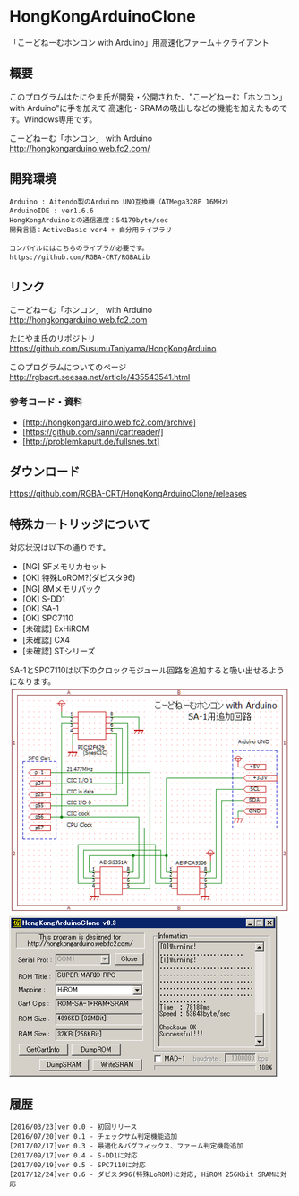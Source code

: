 # HongKongArduinoClone
「こーどねーむホンコン with Arduino」用高速化ファーム＋クライアント

## 概要
このプログラムはたにやま氏が開発・公開された、"こーどねーむ「ホンコン」 with Arduino"に手を加えて
高速化・SRAMの吸出しなどの機能を加えたものです。Windows専用です。  
  
こーどねーむ「ホンコン」 with Arduino  
<http://hongkongarduino.web.fc2.com/>
	
## 開発環境
	Arduino : Aitendo製のArduino UNO互換機（ATMega328P 16MHz）
	ArduinoIDE : ver1.6.6
	HongKongArduinoとの通信速度：54179byte/sec
	開発言語：ActiveBasic ver4 + 自分用ライブラリ
	
	コンパイルにはこちらのライブラが必要です。
	https://github.com/RGBA-CRT/RGBALib


## リンク
こーどねーむ「ホンコン」 with Arduino  
<http://hongkongarduino.web.fc2.com>

たにやま氏のリポジトリ  
<https://github.com/SusumuTaniyama/HongKongArduino>

このプログラムについてのページ  
<http://rgbacrt.seesaa.net/article/435543541.html>

### 参考コード・資料
 * 	[http://hongkongarduino.web.fc2.com/archive]  
 * 	[https://github.com/sanni/cartreader/]  
 * 	[http://problemkaputt.de/fullsnes.txt]  

## ダウンロード
<https://github.com/RGBA-CRT/HongKongArduinoClone/releases>


## 特殊カートリッジについて
対応状況は以下の通りです。
 * [NG] SFメモリカセット
 * [OK] 特殊LoROM?(ダビスタ96)
 * [NG] 8Mメモリパック
 * [OK] S-DD1
 * [OK] SA-1
 * [OK] SPC7110
 * [未確認] ExHiROM
 * [未確認] CX4
 * [未確認] STシリーズ
 
SA-1とSPC7110は以下のクロックモジュール回路を追加すると吸い出せるようになります。
![回路図](https://raw.githubusercontent.com/RGBA-CRT/HongKongArduinoClone/master/SA1.png "回路図")   
![SS](https://raw.githubusercontent.com/RGBA-CRT/HongKongArduinoClone/master/SA1SS.png "SS")  　　　  　

## 履歴
	[2016/03/23]ver 0.0 - 初回リリース
	[2016/07/20]ver 0.1 - チェックサム判定機能追加
	[2017/02/17]ver 0.3 - 最適化＆バグフィックス、ファーム判定機能追加
	[2017/09/17]ver 0.4 - S-DD1に対応
	[2017/09/19]ver 0.5 - SPC7110に対応
	[2017/12/24]ver 0.6 - ダビスタ96(特殊LoROM)に対応, HiROM 256Kbit SRAMに対応